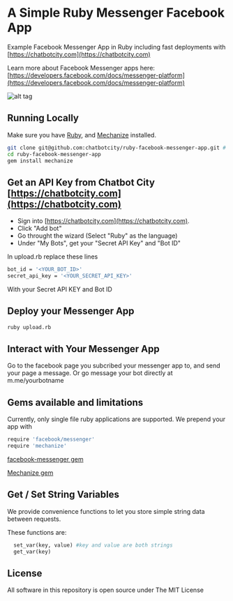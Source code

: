 # A Simple Ruby Messenger Facebook App
Example Facebook Messenger App in Ruby including fast deployments with [https://chatbotcity.com](https://chatbotcity.com)

Learn more about Facebook Messenger apps here: [https://developers.facebook.com/docs/messenger-platform](https://developers.facebook.com/docs/messenger-platform)

![alt tag](https://github.com/chatbotcity/ruby-facebook-messenger-app/raw/master/deployment_screenshot.gif)

## Running Locally

Make sure you have [Ruby](https://www.ruby-lang.org), and [Mechanize](https://github.com/sparklemotion/mechanize) installed.

```sh
git clone git@github.com:chatbotcity/ruby-facebook-messenger-app.git # clone this repository
cd ruby-facebook-messenger-app
gem install mechanize
```

## Get an API Key from Chatbot City [https://chatbotcity.com](https://chatbotcity.com)

- Sign into [https://chatbotcity.com](https://chatbotcity.com).
- Click "Add bot"
- Go throught the wizard (Select "Ruby" as the language)
- Under "My Bots", get your "Secret API Key" and "Bot ID"

In upload.rb replace these lines

```sh
bot_id = '<YOUR_BOT_ID>'
secret_api_key = '<YOUR_SECRET_API_KEY>'
```
With your Secret API KEY and Bot ID

## Deploy your Messenger App

```sh
ruby upload.rb
```
## Interact with Your Messenger App

Go to the facebook page you subcribed your messenger app to, and send your page a message.  Or go message your bot directly at m.me/yourbotname

## Gems available and limitations

Currently, only single file ruby applications are supported.  We prepend your app with 

```sh
require 'facebook/messenger'
require 'mechanize'
```
[facebook-messenger gem](https://github.com/hyperoslo/facebook-messenger)

[Mechanize gem](https://github.com/sparklemotion/mechanize)


## Get / Set String Variables

We provide convenience functions to let you store simple string data between requests.

These functions are:
```ruby
  set_var(key, value) #key and value are both strings
  get_var(key)
```
## License
All software in this repository is open source under The MIT License